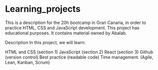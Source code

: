 # Learning_projects
This is a description for the 20h bootcamp in Gran Canaria, in order to practice HTML, CSS and JavaScript development. 
This project has educational purposes. It contains material owned by Abalab.

Description
In this project, we will learn:

HTML and CSS (section 1)
JavaScript (section 2)
React (section 3)
Github (version control)
Best practice (readable code)
Time management. (Agile, Lean, Kanban, Scrum)
